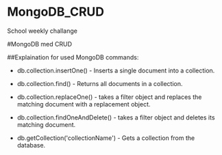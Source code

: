 # MongoDB_CRUD
School weekly challange

#MongoDB med CRUD

##Explaination for used MongoDB commands:
+ db.collection.insertOne() - Inserts a single document into a collection.

+ db.collection.find() - Returns all documents in a collection.

+ db.collection.replaceOne() - takes a filter object and replaces the matching document with a replacement object.

+ db.collection.findOneAndDelete() - takes a filter object and deletes its matching document.

+ db.getCollection('collectionName') - Gets a collection from the database.
